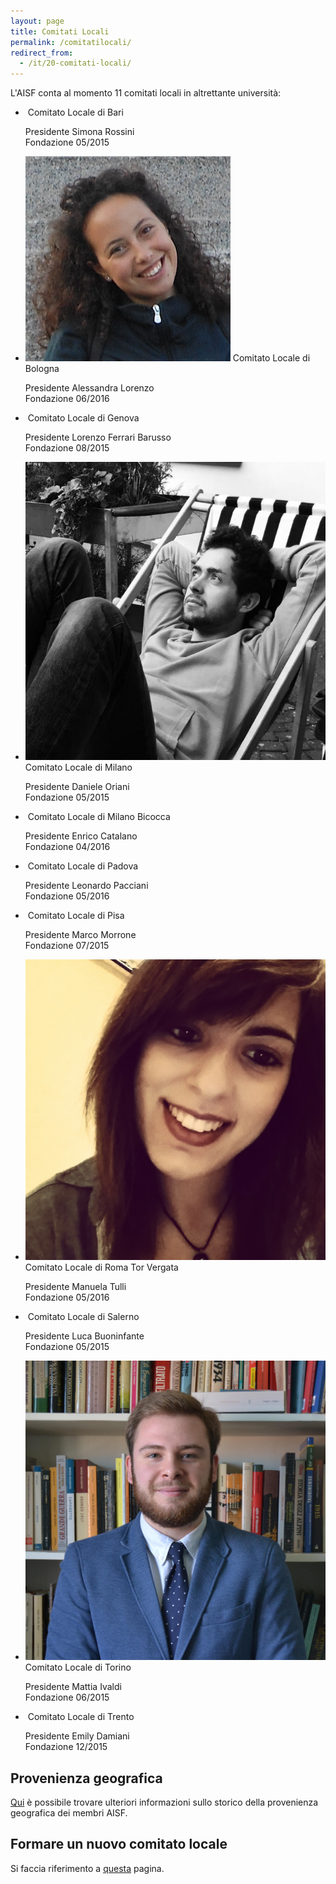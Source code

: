 ```yaml
---
layout: page
title: Comitati Locali
permalink: /comitatilocali/
redirect_from:
  - /it/20-comitati-locali/
---
```


L'AISF conta al momento 11 comitati locali in altrettante università:

<ul class="collection">
  <li class="collection-item avatar" id="bari">
    <img src="/img/presidenti/bari_simona-rossini.jpg" alt="" class="circle">
    <span class="title">Comitato Locale di Bari</span>
    <p>Presidente Simona Rossini <br>
      Fondazione 05/2015
    </p>
    <div class="secondary-content"><a href="https://www.facebook.com/AISF-Bari-419162114940421/" title="Pagina Facebook"><i class="fa fa-lg fa-facebook-square" aria-hidden="true"></i></a>
      <a href="http://www.ai-sf.it/owncloud/index.php/s/7yShtEE0ySxrgEA" title="Regolamento Interno"><i class="fa fa-lg fa-file-text"></i></a>
    <a href="mailto:bari@ai-sf.it" title="Indirizzo email"><i class="fa fa-lg fa-envelope"></i></a></div>

  </li>
  <li class="collection-item avatar">
    <img src="/img/presidenti/bologna_alessandra-lorenzo.jpg" alt="" class="circle">
    <span class="title">Comitato Locale di Bologna</span>
    <p>Presidente Alessandra Lorenzo <br>
      Fondazione 06/2016
    </p>
    <div class="secondary-content"><a href="mailto:bologna@ai-sf.it" title="Indirizzo email"><i class="fa fa-lg fa-envelope"></i></a></div>

  </li>
  <li class="collection-item avatar">
    <img src="/img/presidenti/genova_lorenzo-ferrari-barusso.jpg" alt="" class="circle">
    <span class="title">Comitato Locale di Genova</span>
    <p>Presidente Lorenzo Ferrari Barusso <br>
      Fondazione 08/2015
    </p>
    <div class="secondary-content"><a href="https://www.facebook.com/geAISF/" title="Pagina Facebook"><i class="fa fa-lg fa-facebook-square" aria-hidden="true"></i></a>
    <a href="mailto:genova@ai-sf.it" title="Indirizzo email"><i class="fa fa-lg fa-envelope"></i></a></div>

  </li>
  <li class="collection-item avatar">
    <img src="/img/presidenti/milano_daniele-oriani.jpg" alt="" class="circle">
    <span class="title">Comitato Locale di Milano</span>
    <p>Presidente Daniele Oriani<br>
      Fondazione 05/2015
    </p>
    <div class="secondary-content"><a href="https://www.facebook.com/aisfunimi/" title="Pagina Facebook"><i class="fa fa-lg fa-facebook-square" aria-hidden="true"></i></a>
      <a href="http://www.ai-sf.it/owncloud/index.php/s/ahVSprdQaNmzXe2" title="Regolamento Interno"><i class="fa fa-lg fa-file-text"></i></a>
    <a href="mailto:milano@ai-sf.it" title="Indirizzo email"><i class="fa fa-lg fa-envelope"></i></a></div>

  </li>
  <li class="collection-item avatar">
    <img src="/img/presidenti/milanobicocca_enrico-catalano.jpg" alt="" class="circle">
    <span class="title">Comitato Locale di Milano Bicocca</span>
    <p>Presidente Enrico Catalano <br>
      Fondazione 04/2016
    </p>
    <div class="secondary-content"><a href="https://www.facebook.com/groups/929555897125683/" title="Pagina Facebook"><i class="fa fa-lg fa-facebook-square" aria-hidden="true"></i></a>
    <a href="mailto:milano.bicocca@ai-sf.it" title="Indirizzo email"><i class="fa fa-lg fa-envelope"></i></a></div>

  </li>
  <li class="collection-item avatar">
    <img src="/img/presidenti/padova_leonardo-pacciani.jpg" alt="" class="circle">
    <span class="title">Comitato Locale di Padova</span>
    <p>Presidente Leonardo Pacciani <br>
      Fondazione 05/2016
    </p>
    <div class="secondary-content"><a href="https://www.facebook.com/AISFPadova" title="Pagina Facebook"><i class="fa fa-lg fa-facebook-square" aria-hidden="true"></i></a>
    <a href="mailto:padova@ai-sf.it" title="Indirizzo email"><i class="fa fa-lg fa-envelope"></i></a></div>

  </li>
  <li class="collection-item avatar">
    <img src="/img/presidenti/pisa_marco-morrone.jpg" alt="" class="circle">
    <span class="title">Comitato Locale di Pisa</span>
    <p>Presidente Marco Morrone <br>
      Fondazione 07/2015
    </p>
    <div class="secondary-content"><a href="https://www.facebook.com/ComitatoLocalePisa/" title="Pagina Facebook"><i class="fa fa-lg fa-facebook-square" aria-hidden="true"></i></a>
      <a href="http://www.ai-sf.it/owncloud/index.php/s/EFmPUkaywNZhTT3" title="Regolamento Interno"><i class="fa fa-lg fa-file-text"></i></a>
    <a href="mailto:pisa@ai-sf.it" title="Indirizzo email"><i class="fa fa-lg fa-envelope"></i></a></div>

  </li>
    <li class="collection-item avatar">
    <img src="/img/presidenti/roma-tor_manuela-tulli.jpg" alt="" class="circle">
    <span class="title">Comitato Locale di Roma Tor Vergata</span>
    <p>Presidente Manuela Tulli <br>
      Fondazione 05/2016
    </p>
    <div class="secondary-content"><a href="https://www.facebook.com/AISF-Comitato-Locale-Roma-Tor-Vergata-1116282045100631" title="Pagina Facebook"><i class="fa fa-lg fa-facebook-square" aria-hidden="true"></i></a>
	<a href="mailto:roma.torvergata@ai-sf.it" title="Indirizzo email"><i class="fa fa-lg fa-envelope"></i></a></div>

  </li>
  <li class="collection-item avatar">
    <img src="/img/presidenti/salerno_luca-buoninfante.jpg" alt="" class="circle">
    <span class="title">Comitato Locale di Salerno</span>
    <p>Presidente Luca Buoninfante <br>
      Fondazione 05/2015
    </p>
    <div class="secondary-content"><a href="mailto:salerno@ai-sf.it" title="Indirizzo email"><i class="fa fa-lg fa-envelope"></i></a></div>

  </li>
  <li class="collection-item avatar">
    <img src="/img/presidenti/torino_mattia-ivaldi.jpg" alt="" class="circle">
    <span class="title">Comitato Locale di Torino</span>
    <p>Presidente Mattia Ivaldi <br>
      Fondazione 06/2015
    </p>
    <div class="secondary-content"><a href="https://www.facebook.com/AISF-Torino-1642147402727081/" title="Pagina Facebook"><i class="fa fa-lg fa-facebook-square" aria-hidden="true"></i></a>
      <a href="mailto:torino@ai-sf.it" title="Indirizzo email"><i class="fa fa-lg fa-envelope"></i></a></div>
    
  </li>
  <li class="collection-item avatar">
    <img src="/img/presidenti/trento_emily-damiani.jpg" alt="" class="circle">
    <span class="title">Comitato Locale di Trento</span>
    <p>Presidente Emily Damiani <br>
      Fondazione 12/2015
    </p>
    <div class="secondary-content"><a href="https://www.facebook.com/AISF-Trento-958208697625956/" title="Pagina Facebook"><i class="fa fa-lg fa-facebook-square" aria-hidden="true"></i></a>
      <a href="http://www.ai-sf.it/owncloud/index.php/s/gj2CmZ7NrZTkOWD" title="Regolamento Interno"><i class="fa fa-lg fa-file-text"></i></a>
      <a href="mailto:trento@ai-sf.it" title="Indirizzo email"><i class="fa fa-lg fa-envelope"></i></a></div>

  </li>
</ul>

## Provenienza geografica

<a href="/geo/">Qui</a> è possibile trovare ulteriori informazioni sullo storico della provenienza geografica dei membri AISF.

## Formare un nuovo comitato locale

Si faccia riferimento a [questa](/nuovocomitatolocale/) pagina.
